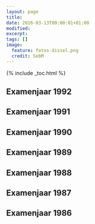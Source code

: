 ```yaml
---
layout: page
title: 
date: 2016-03-13T00:00:01+01:00
modified:
excerpt:
tags: []
image: 
  feature: fotos-dissel.png
  credit: SebM
---
```


{% include _toc.html %}

## Examenjaar 1992

## Examenjaar 1991

## Examenjaar 1990

## Examenjaar 1989

## Examenjaar 1988

## Examenjaar 1987

## Examenjaar 1986